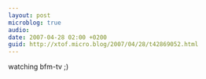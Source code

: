 ```yaml
---
layout: post
microblog: true
audio: 
date: 2007-04-28 02:00 +0200
guid: http://xtof.micro.blog/2007/04/28/t42869052.html
---
```

watching bfm-tv ;)

